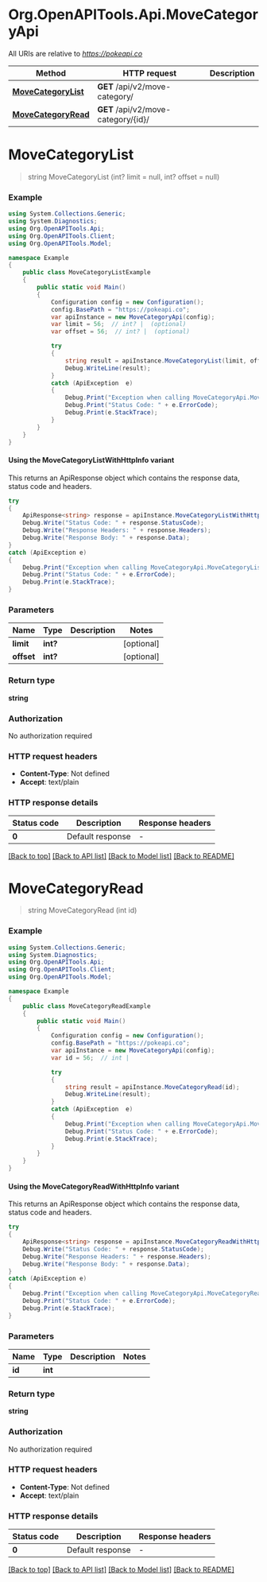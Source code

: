 # Org.OpenAPITools.Api.MoveCategoryApi

All URIs are relative to *https://pokeapi.co*

| Method | HTTP request | Description |
|--------|--------------|-------------|
| [**MoveCategoryList**](MoveCategoryApi.md#movecategorylist) | **GET** /api/v2/move-category/ |  |
| [**MoveCategoryRead**](MoveCategoryApi.md#movecategoryread) | **GET** /api/v2/move-category/{id}/ |  |

<a name="movecategorylist"></a>
# **MoveCategoryList**
> string MoveCategoryList (int? limit = null, int? offset = null)



### Example
```csharp
using System.Collections.Generic;
using System.Diagnostics;
using Org.OpenAPITools.Api;
using Org.OpenAPITools.Client;
using Org.OpenAPITools.Model;

namespace Example
{
    public class MoveCategoryListExample
    {
        public static void Main()
        {
            Configuration config = new Configuration();
            config.BasePath = "https://pokeapi.co";
            var apiInstance = new MoveCategoryApi(config);
            var limit = 56;  // int? |  (optional) 
            var offset = 56;  // int? |  (optional) 

            try
            {
                string result = apiInstance.MoveCategoryList(limit, offset);
                Debug.WriteLine(result);
            }
            catch (ApiException  e)
            {
                Debug.Print("Exception when calling MoveCategoryApi.MoveCategoryList: " + e.Message);
                Debug.Print("Status Code: " + e.ErrorCode);
                Debug.Print(e.StackTrace);
            }
        }
    }
}
```

#### Using the MoveCategoryListWithHttpInfo variant
This returns an ApiResponse object which contains the response data, status code and headers.

```csharp
try
{
    ApiResponse<string> response = apiInstance.MoveCategoryListWithHttpInfo(limit, offset);
    Debug.Write("Status Code: " + response.StatusCode);
    Debug.Write("Response Headers: " + response.Headers);
    Debug.Write("Response Body: " + response.Data);
}
catch (ApiException e)
{
    Debug.Print("Exception when calling MoveCategoryApi.MoveCategoryListWithHttpInfo: " + e.Message);
    Debug.Print("Status Code: " + e.ErrorCode);
    Debug.Print(e.StackTrace);
}
```

### Parameters

| Name | Type | Description | Notes |
|------|------|-------------|-------|
| **limit** | **int?** |  | [optional]  |
| **offset** | **int?** |  | [optional]  |

### Return type

**string**

### Authorization

No authorization required

### HTTP request headers

 - **Content-Type**: Not defined
 - **Accept**: text/plain


### HTTP response details
| Status code | Description | Response headers |
|-------------|-------------|------------------|
| **0** | Default response |  -  |

[[Back to top]](#) [[Back to API list]](../README.md#documentation-for-api-endpoints) [[Back to Model list]](../README.md#documentation-for-models) [[Back to README]](../README.md)

<a name="movecategoryread"></a>
# **MoveCategoryRead**
> string MoveCategoryRead (int id)



### Example
```csharp
using System.Collections.Generic;
using System.Diagnostics;
using Org.OpenAPITools.Api;
using Org.OpenAPITools.Client;
using Org.OpenAPITools.Model;

namespace Example
{
    public class MoveCategoryReadExample
    {
        public static void Main()
        {
            Configuration config = new Configuration();
            config.BasePath = "https://pokeapi.co";
            var apiInstance = new MoveCategoryApi(config);
            var id = 56;  // int | 

            try
            {
                string result = apiInstance.MoveCategoryRead(id);
                Debug.WriteLine(result);
            }
            catch (ApiException  e)
            {
                Debug.Print("Exception when calling MoveCategoryApi.MoveCategoryRead: " + e.Message);
                Debug.Print("Status Code: " + e.ErrorCode);
                Debug.Print(e.StackTrace);
            }
        }
    }
}
```

#### Using the MoveCategoryReadWithHttpInfo variant
This returns an ApiResponse object which contains the response data, status code and headers.

```csharp
try
{
    ApiResponse<string> response = apiInstance.MoveCategoryReadWithHttpInfo(id);
    Debug.Write("Status Code: " + response.StatusCode);
    Debug.Write("Response Headers: " + response.Headers);
    Debug.Write("Response Body: " + response.Data);
}
catch (ApiException e)
{
    Debug.Print("Exception when calling MoveCategoryApi.MoveCategoryReadWithHttpInfo: " + e.Message);
    Debug.Print("Status Code: " + e.ErrorCode);
    Debug.Print(e.StackTrace);
}
```

### Parameters

| Name | Type | Description | Notes |
|------|------|-------------|-------|
| **id** | **int** |  |  |

### Return type

**string**

### Authorization

No authorization required

### HTTP request headers

 - **Content-Type**: Not defined
 - **Accept**: text/plain


### HTTP response details
| Status code | Description | Response headers |
|-------------|-------------|------------------|
| **0** | Default response |  -  |

[[Back to top]](#) [[Back to API list]](../README.md#documentation-for-api-endpoints) [[Back to Model list]](../README.md#documentation-for-models) [[Back to README]](../README.md)

